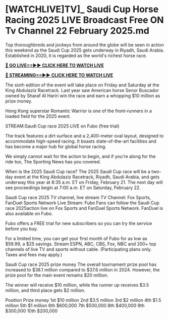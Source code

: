 # [WATCHLIVE]TV]_ Saudi Cup Horse Racing 2025 LIVE Broadcast Free ON Tv Channel 22 February 2025.md

Top thoroughbreds and jockeys from around the globe will be seen in action this weekend as the Saudi Cup 2025 gets underway in Riyadh, Saudi Arabia. Established in 2020, it is regarded as the world's richest horse race.


**[🔴 GO LIVE==►► CLICK HERE TO WATCH LIVE](https://with-word.blogspot.com/2025/02/saudi-cup-2025.html)**

**[🔴 STREAMING==►► CLICK HERE TO WATCH LIVE](https://with-word.blogspot.com/2025/02/saudi-cup-2025.html)**


The sixth edition of the event will take place on Friday and Saturday at the King Abdulaziz Racetrack. Last year saw American horse Senor Buscador owned by Sharaf Al Hariri win the race and earn a whopping $10 million as prize money.

Hong Kong superstar Romantic Warrior is one of the front-runners in a loaded field for the 2025 event.


STREAM:Saudi Cup race 2025 LIVE on Fubo (free trial)

The track features a dirt surface and a 2,400-meter oval layout, designed to accommodate high-speed racing. It boasts state-of-the-art facilities and has become a major hub for global horse racing.

We simply cannot wait for the action to begin, and if you're along for the ride too, The Sporting News has you covered. 

When is the 2025 Saudi Cup race?
The 2025 Saudi Cup race will be a two-day event at the King Abdulaziz Racetrack, Riyadh, Saudi Arabia, and gets underway this year at 8:35 a.m. ET on Friday, February 21. The next day will see proceedings begin at 7:00 a.m. ET on Saturday, February 22.

Saudi Cup race 2025 TV channel, live stream
TV Channel: Fox Sports, FanDuel Sports Network
Live Stream: Fubo
Fans can follow the Saudi Cup race 2025action live on Fox Sports and FanDuel Sports Network. FanDuel is also available on Fubo.

Fubo offers a FREE trial for new subscribers so you can try the service before you buy.

For a limited time, you can get your first month of Fubo for as low as $59.99, a $25 savings. Stream ESPN, ABC, CBS, Fox, NBC and 200+ top channels of live TV and sports without cable. (Participating plans only. Taxes and fees may apply.)

Saudi Cup race 2025 prize money
The overall tournament prize pool has increased to $38.1 million compared to $37.6 million in 2024. However, the prize pool for the main event remains $20 million.

The winner will receive $10 million, while the runner up receives $3.5 million, and third place gets $2 million.

Position	Prize money
1st	$10 million
2nd	$3.5 million
3rd	$2 million
4th	$1.5 million
5th	$1 million
6th	$600,000
7th	$500,000
8th	$400,000
9th	$300,000
10th	$200,000
